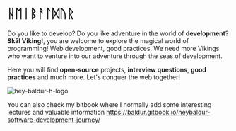# ᚺᛖᛁᛒᚨᛚᛞᚢᚱ

Do you like to develop? Do you like adventure in the world of **development**? **Skål Viking!**, you are welcome to explore the magical world of programming! Web development, good practices. We need more Vikings who want to venture into our adventure through the seas of development.

Here you will find **open-source** projects, **interview questions**, **good practices** and much more. Let's conquer the web together!

![hey-baldur-h-logo](https://user-images.githubusercontent.com/58003585/205050661-10b1a5bb-b18b-49bd-bf64-9ead85565141.png) 

You can also check my bitbook where I normally add some interesting lectures and valuable information https://baldur.gitbook.io/heybaldur-software-development-journey/
